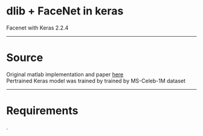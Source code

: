# dlib + FaceNet in keras
Facenet with Keras 2.2.4
***
# Source
Original matlab implementation and paper [here](https://arxiv.org/abs/1503.03832)  
Pertrained Keras model was trained by trained by MS-Celeb-1M dataset
***
# Requirements
. 
